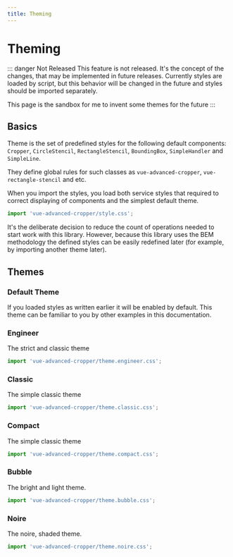 ```yaml
---
title: Theming
---
```


# Theming

::: danger Not Released
This feature is not released. It's the concept of the changes, that may be implemented in future releases. Currently styles are loaded by script,
but this behavior will be changed in the future and styles should be imported separately.

This page is the sandbox for me to invent some themes for the future
:::

## Basics

Theme is the set of predefined styles for the following default components: `Cropper`, `CircleStencil`, `RectangleStencil`, `BoundingBox`, `SimpleHandler` and `SimpleLine`. 

They define global rules for such classes as `vue-advanced-cropper`, `vue-rectangle-stencil` and etc. 

When you import the styles, you load both service styles that required to correct displaying of components and the simplest default theme.
```js
import 'vue-advanced-cropper/style.css';
```

It's the deliberate decision to reduce the count of operations needed to start work with this library. 
However, because this library uses the BEM methodology the defined styles can be easily redefined later (for example, 
by importing another theme later).

## Themes

### Default Theme

If you loaded styles as written earlier it will be enabled by default. This theme can be familiar to you by other examples in this documentation.

<theme-example theme="default"/>



### Engineer

The strict and classic theme
```js
import 'vue-advanced-cropper/theme.engineer.css';
```
<theme-example theme="engineer"/>

### Classic

The simple classic theme
```js
import 'vue-advanced-cropper/theme.classic.css';
```
<theme-example theme="classic"/>

### Compact

The simple classic theme
```js
import 'vue-advanced-cropper/theme.compact.css';
```
<theme-example theme="compact"/>

### Bubble

The bright and light theme. 
```js
import 'vue-advanced-cropper/theme.bubble.css';
```
<theme-example theme="bubble"/>

### Noire

The noire, shaded theme.
```js
import 'vue-advanced-cropper/theme.noire.css';
```
<theme-example theme="noire"/>
